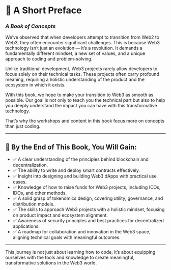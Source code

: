 # 📖 A Short Preface

### *A Book of Concepts*

We’ve observed that when developers attempt to transition from Web2 to Web3, they often encounter significant challenges. This is because Web3 technology isn’t just an evolution — it’s a revolution. It demands a fundamentally different mindset, a new set of values, and a unique approach to coding and problem-solving.

Unlike traditional development, Web3 projects rarely allow developers to focus solely on their technical tasks. These projects often carry profound meaning, requiring a holistic understanding of the product and the ecosystem in which it exists.

With this book, we hope to make your transition to Web3 as smooth as possible. Our goal is not only to teach you the technical part but also to help you deeply understand the impact you can have with this transformative technology.

That’s why the workshops and content in this book focus more on concepts than just coding.

---

## 🎯 By the End of This Book, You Will Gain:

- ✅ A clear understanding of the principles behind blockchain and decentralization.  
- ✅ The ability to write and deploy smart contracts effectively.  
- ✅ Insight into designing and building Web3 dApps with practical use cases.  
- ✅ Knowledge of how to raise funds for Web3 projects, including ICOs, IDOs, and other methods.  
- ✅ A solid grasp of tokenomics design, covering utility, governance, and distribution models.  
- ✅ The skills to approach Web3 projects with a holistic mindset, focusing on product impact and ecosystem alignment.  
- ✅ Awareness of security principles and best practices for decentralized applications.  
- ✅ A roadmap for collaboration and innovation in the Web3 space, aligning technical goals with meaningful outcomes.  

---

This journey is not just about learning how to code; it’s about equipping ourselves with the tools and knowledge to create meaningful, transformative solutions in the Web3 world.
